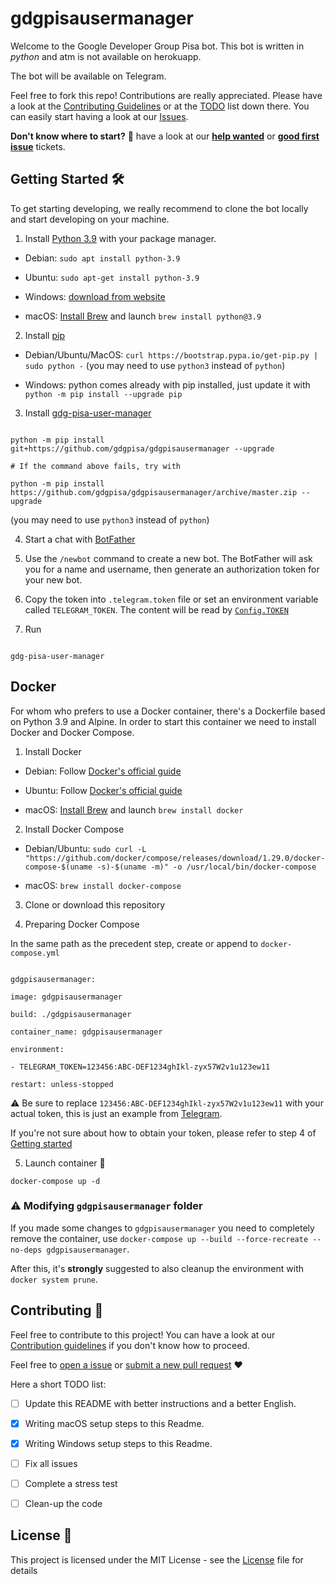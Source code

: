 
# gdgpisausermanager

Welcome to the Google Developer Group Pisa bot. This bot is written in *python* and atm is not available on herokuapp.

  

The bot will be available on Telegram.

  

Feel free to fork this repo! Contributions are really appreciated. Please have a look at the [Contributing Guidelines](.github/CONTRIBUTING.md) or at the [TODO](#contributing-) list down there. You can easily start having a look at our [Issues](https://github.com/gdgpisa/gdgpisausermanager/issues).

  

**Don't know where to start?** 🤔 have a look at our [**help wanted**](https://github.com/gdgpisa/gdgpisausermanager/issues?q=is%3Aissue+is%3Aopen+label%3A%22help+wanted%22) or [**good first issue**](https://github.com/gdgpisa/gdgpisausermanager/issues?q=is%3Aissue+is%3Aopen+label%3A%22good+first+issue%22) tickets.

  

## Getting Started 🛠

  

To get starting developing, we really recommend to clone the bot locally and start developing on your machine.

  

1. Install [Python 3.9](https://www.python.org/) with your package manager.

- Debian: `sudo apt install python-3.9`

- Ubuntu: `sudo apt-get install python-3.9`

- Windows: [download from website](https://www.python.org/downloads/)

- macOS: [Install Brew](https://brew.sh) and launch `brew install python@3.9`

  

2. Install [pip](https://pip.pypa.io/en/stable/installing/)

- Debian/Ubuntu/MacOS: `curl https://bootstrap.pypa.io/get-pip.py | sudo python -` (you may need to use `python3` instead of `python`)

- Windows: python comes already with pip installed, just update it with `python -m pip install --upgrade pip`

  

3. Install [gdg-pisa-user-manager](https://github.com/gdgpisa/gdgpisausermanager)

```

python -m pip install git+https://github.com/gdgpisa/gdgpisausermanager --upgrade

# If the command above fails, try with

python -m pip install https://github.com/gdgpisa/gdgpisausermanager/archive/master.zip --upgrade

```

(you may need to use `python3` instead of `python`)

  

4. Start a chat with [BotFather](https://t.me/BotFather)

  

5. Use the ```/newbot``` command to create a new bot. The BotFather will ask you for a name and username, then generate an authorization token for your new bot.

  

6. Copy the token into `.telegram.token` file or set an environment variable called `TELEGRAM_TOKEN`. The content will be read by [`Config.TOKEN`](https://github.com/gdgpisa/gdgpisausermanager/blob/master/config.py#L7)

  

7. Run

```

gdg-pisa-user-manager

```

  

## Docker

For whom who prefers to use a Docker container, there's a Dockerfile based on Python 3.9 and Alpine. In order to start this container we need to install Docker and Docker Compose.

  

1. Install Docker

- Debian: Follow [Docker's official guide](https://docs.docker.com/engine/install/debian/)

- Ubuntu: Follow [Docker's official guide](https://docs.docker.com/engine/install/ubuntu/)

- macOS: [Install Brew](https://brew.sh) and launch `brew install docker`

  

2. Install Docker Compose

- Debian/Ubuntu: `sudo curl -L "https://github.com/docker/compose/releases/download/1.29.0/docker-compose-$(uname -s)-$(uname -m)" -o /usr/local/bin/docker-compose`

- macOS: `brew install docker-compose`

  

3. Clone or download this repository

  

4. Preparing Docker Compose

In the same path as the precedent step, create or append to `docker-compose.yml`

```

gdgpisausermanager:

image: gdgpisausermanager

build: ./gdgpisausermanager

container_name: gdgpisausermanager

environment:

- TELEGRAM_TOKEN=123456:ABC-DEF1234ghIkl-zyx57W2v1u123ew11

restart: unless-stopped

```

⚠️ Be sure to replace `123456:ABC-DEF1234ghIkl-zyx57W2v1u123ew11` with your actual token, this is just an example from [Telegram](https://core.telegram.org/bots/api#authorizing-your-bot).

If you're not sure about how to obtain your token, please refer to step 4 of [Getting started](https://github.com/gdgpisa/gdgpisausermanager#getting-started-)

  

5. Launch container 🎉

`docker-compose up -d`

  

### ⚠️ Modifying `gdgpisausermanager` folder

If you made some changes to `gdgpisausermanager` you need to completely remove the container, use `docker-compose up --build --force-recreate --no-deps gdgpisausermanager`.

After this, it's **strongly** suggested to also cleanup the environment with `docker system prune`.

  

## Contributing 🤝

  

Feel free to contribute to this project! You can have a look at our [Contribution guidelines](.github/CONTRIBUTING.md) if you don't know how to proceed.

  

Feel free to [open a issue](https://github.com/gdgpisa/gdgpisausermanager/issues/new) or [submit a new pull request](https://github.com/gdgpisa/gdgpisausermanager/pulls) ❤️

  

Here a short TODO list:

  

- [ ] Update this README with better instructions and a better English.

-  [x] Writing macOS setup steps to this Readme.

-  [x] Writing Windows setup steps to this Readme.

- [ ] Fix all issues

- [ ] Complete a stress test

- [ ] Clean-up the code

  

## License 📄

  

This project is licensed under the MIT License - see the [License](https://github.com/gdgpisa/gdgpisausermanager/blob/master/LICENSE) file for details
